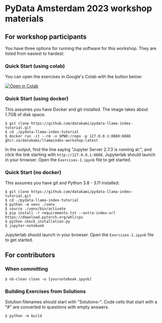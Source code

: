 # PyData Amsterdam 2023 workshop materials

## For workshop participants

You have three options for running the software for this workshop. They are listed from easiest to hardest:

### Quick Start (using colab)

You can open the exercises in Google's Colab with the button below:

[![Open in Colab](https://colab.research.google.com/assets/colab-badge.svg)](https://colab.research.google.com/github/datakami/pydata-llama-index-tutorial/blob/main/Colab-Exercises.ipynb)

### Quick Start (using docker)

This assumes you have Docker and git installed. The image takes about 1.7GB of disk space.

```
$ git clone https://github.com/datakami/pydata-llama-index-tutorial.git
$ cd ./pydata-llama-index-tutorial
$ docker run -it --rm -v $PWD:/repo -p 127.0.0.1:8888:8888 ghcr.io/datakami/llamaindex-workshop:latest
```
In the output, find the line saying "Jupyter Server 2.7.3 is running at:", and click the link starting with `http://127.0.0.1:8888`. Jupyterlab should launch in your browser. Open the `Exercises-1.ipynb` file to get started.

### Quick Start (no docker)

This assumes you have git and Python 3.8 - 3.11 installed.
```
$ git clone https://github.com/datakami/pydata-llama-index-tutorial.git
$ cd ./pydata-llama-index-tutorial
$ python -m venv ./venv
$ source ./venv/bin/activate
$ pip install -r requirements.txt --extra-index-url https://download.pytorch.org/whl/cpu
$ python check_installation.py
$ jupyter-notebook
```

Jupyterlab should launch in your browser. Open the `Exercises-1.ipynb` file to get started.

## For contributors
### When committing

```
$ nb-clean clean -o [yournotebook.ipynb]
```

### Building Exercises from Solutions
Solution filenames should start with "Solutions-". Code cells that start with a "#" are converted to questions with empty answers.
```
$ python -m build
```
